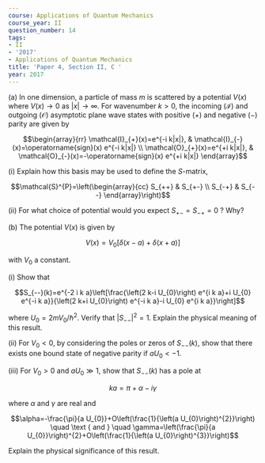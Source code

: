 ```yaml
---
course: Applications of Quantum Mechanics
course_year: II
question_number: 14
tags:
- II
- '2017'
- Applications of Quantum Mechanics
title: 'Paper 4, Section II, C '
year: 2017
---
```




(a) In one dimension, a particle of mass $m$ is scattered by a potential $V(x)$ where $V(x) \rightarrow 0$ as $|x| \rightarrow \infty$. For wavenumber $k>0$, the incoming $(\mathcal{I})$ and outgoing $(\mathcal{O})$ asymptotic plane wave states with positive $(+)$ and negative $(-)$ parity are given by

$$\begin{array}{rr}
\mathcal{I}_{+}(x)=e^{-i k|x|}, & \mathcal{I}_{-}(x)=\operatorname{sign}(x) e^{-i k|x|} \\
\mathcal{O}_{+}(x)=e^{+i k|x|}, & \mathcal{O}_{-}(x)=-\operatorname{sign}(x) e^{+i k|x|}
\end{array}$$

(i) Explain how this basis may be used to define the $S$-matrix,

$$\mathcal{S}^{P}=\left(\begin{array}{cc}
S_{++} & S_{+-} \\
S_{-+} & S_{--}
\end{array}\right)$$

(ii) For what choice of potential would you expect $S_{+-}=S_{-+}=0$ ? Why?

(b) The potential $V(x)$ is given by

$$V(x)=V_{0}[\delta(x-a)+\delta(x+a)]$$

with $V_{0}$ a constant.

(i) Show that

$$S_{--}(k)=e^{-2 i k a}\left[\frac{\left(2 k-i U_{0}\right) e^{i k a}+i U_{0} e^{-i k a}}{\left(2 k+i U_{0}\right) e^{-i k a}-i U_{0} e^{i k a}}\right]$$

where $U_{0}=2 m V_{0} / \hbar^{2}$. Verify that $\left|S_{--}\right|^{2}=1$. Explain the physical meaning of this result.

(ii) For $V_{0}<0$, by considering the poles or zeros of $S_{--}(k)$, show that there exists one bound state of negative parity if $a U_{0}<-1$.

(iii) For $V_{0}>0$ and $a U_{0} \gg 1$, show that $S_{--}(k)$ has a pole at

$$k a=\pi+\alpha-i \gamma$$

where $\alpha$ and $\gamma$ are real and

$$\alpha=-\frac{\pi}{a U_{0}}+O\left(\frac{1}{\left(a U_{0}\right)^{2}}\right) \quad \text { and } \quad \gamma=\left(\frac{\pi}{a U_{0}}\right)^{2}+O\left(\frac{1}{\left(a U_{0}\right)^{3}}\right)$$

Explain the physical significance of this result.